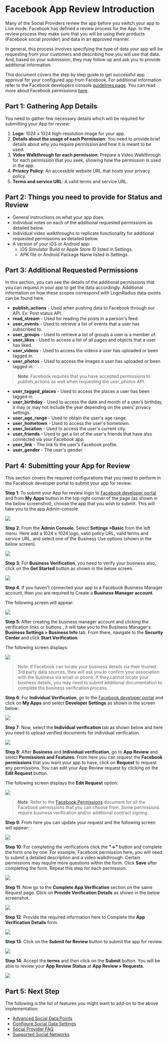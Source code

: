 # Facebook App Review Introduction

Many of the Social Providers review the app before you switch your app to Live mode. Facebook has defined a review process for the App. In the review process they make sure that you will be using their products (Facebook social provider) and data in an approved manner. 

In general, this process involves specifying the type of data your app will be requesting from your customers and describing how you will use that data. And, based on your submission, they may follow up and ask you to provide additional information.

This document covers the step by step guide to get successful app approval for your configured app from Facebook. For additional information refer to the Facebook developers console [guidelines page](https://developers.facebook.com/docs/facebook-login/review). You can read more about Facebook permissions [here](https://developers.facebook.com/docs/facebook-login/permissions/).

## Part 1: Gathering App Details

You need to gather few necessary details which will be required for submitting your App for review:

1. **Logo**: 1024 x 1024 high-resolution image for your app.
2. **Details about the usage of each Permission**: You need to provide brief details about why you require permission and how it is meant to be used.
3. **Video Walkthrough for each permission**: Prepare a Video Walkthrough for each permission that you seek, showing how the permission is used in the app.
4. **Privacy Policy**: An accessible website URL that hosts your privacy policy.
5. **Terms and service URL**: A valid terms and service URL.


## Part 2: Things you need to provide for Status and Review

- General instructions on what your app does.
- Individual notes on each of the additional requested permissions as detailed below.
- Individual video walkthroughs to replicate functionality for additional requested permissions as detailed below.
- A version of your iOS or Android app:
    - iOS Simulator Build or Apple Store ID listed in Settings.
    - APK file or Android Package Name listed in Settings.

## Part 3: Additional Requested Permissions

In this section, you can see the details of the additional permissions that you can request in your app to get the data accordingly.  Additional information on how these scopes correspond with LoginRadius data-points can be found here.

- **publish_actions** - Used when pushing data to Facebook through our API. Ex: Post status API.
- **read_stream** - Used for reading the posts in a person's feed.
- **user_events** - Used to retrieve a list of events that a user has subscribed to.
- **user_groups** - Used to retrieve a list of groups a user is a member of.
- **user_likes** - Used to access a list of all pages and objects that a user has liked.
- **user_videos** - Used to access the videos a user has uploaded or been tagged in.
- **user_photos** - Used to access the images a user has uploaded or been tagged in.

> **Note**: Facebook requires that you have accepted permissions to publish_actions as well when requesting the user_photos API.

- **user_tagged_places** - Used to access the places a user has been tagged in.
- **user_birthday** - Used to access the date and month of a user’s birthday, it may or may not include the year depending on the users' privacy settings.
- **user_age_range** - Used to obtain the user's age range.
- **user_hometown** - Used to access the user's hometown.
- **user_location** - Used to access the user's current city.
- **user_friends** - Used to get a list of the user's friends that have also connected via your Facebook app.
- **user_link** - The link to the user's Facebook profile.
- **user_gender** - The user's gender.
 
## Part 4: Submitting your App for Review

This section covers the required configurations that you need to perform in the Facebook developer portal to submit your app for review:

**Step 1**: To submit your App for review login to [Facebook developer portal](https://developers.facebook.com/) and from **My Apps** button in the top right corner of the page (as shown in the below screenshot), choose the app that you wish to submit. This will take you to the app Admin-console. 

![](https://apidocs.lrcontent.com/images/1_319665ebb2cb833e2c3.90099713.png)


**Step 2**: From the **Admin Console**, Select **Settings >Basic** from the left menu. Here add a 1024 x 1024 logo, valid policy URL, valid terms and service URL, and select one of the Business Use options (shown in the below screen).

![](https://apidocs.lrcontent.com/images/2_101385ebb2cc83e7647.37706824.png)

**Step 3**: For **Business Verification**, you need to verify your business also, click on the **Get Started** button as shown in the below screen.


![](https://apidocs.lrcontent.com/images/3_14835ebb2cd6bd6843.94551011.png)

**Step 4**: If you haven't connected your app to a Facebook Business Manager account, then you are required to Create a **Business Manager account**.

The following screen will appear:

![](https://apidocs.lrcontent.com/images/4_65265ebb2ce60a1a52.63540196.png)


**Step 5**: After creating the business manager account and clicking the verification links or buttons , it will take you to the Business Manager's **Business Settings > Business Info** tab. From there, navigate to the **Security Center** and click **Start Verification**.

The following screen displays:

![](https://apidocs.lrcontent.com/images/5_141485ebb2cf552a081.72957508.png)

> Note: If Facebook can locate your business details via their trusted 3rd party data sources, they will ask you to confirm your association with the business via email or phone. If they cannot locate your business details, you may need to submit additional documentation to complete the business verification process.



**Step 6**: For **Individual Verification**, go to the [Facebook developer portal](https://developers.facebook.com/)  and click on **My Apps** and select **Developer Settings** as shown in the screen below:

![](https://apidocs.lrcontent.com/images/6_266885ebb2d07c94ae7.52423745.png)

**Step 7**: Now, select the **Individual verification** tab as shown below and here you need to upload verified documents for individual verification. 

![](https://apidocs.lrcontent.com/images/7_142255ebb2d1a78ba46.49881797.png)


**Step 8**: After **Business** and **Individual verification**, go to **App Review** and select **Permissions and Features**. From here you can request the **Facebook permissions** that you want your app to have, click on **Request** to request any permissions. You can edit your App Review request by clicking on the **Edit Request** button. 

The following screen displays the **Edit Request** option:

![](https://apidocs.lrcontent.com/images/8_243845ebb2d29aea338.40549187.png)

> **Note**: Refer to the [Facebook Permissions](https://developers.facebook.com/docs/facebook-login/permissions/) document for all the Facebook permissions that you can choose from. 
Some permissions require business verification and/or additional contract signing.

**Step 9**: From here you can update your request and the following screen will appear:

![](https://apidocs.lrcontent.com/images/9_127955ebb2d3acb0c05.42677696.png)

**Step 10**: For completing the verifications click the **"→"** button and complete the form one by one. For example, Facebook permission here, you will need to submit a detailed description and a video walkthrough. Certain permissions may require more questions within the form. Click **Save** after completing the form. Repeat this step for each permission.

![](https://apidocs.lrcontent.com/images/10_318465ebb2d49685652.58404201.png)

**Step 11**: Now go to the **Complete App Verification** section on the same Request page. Click on **Provide Verification Details** as shown in the below screenshot.

![](https://apidocs.lrcontent.com/images/11_137025ebb2d58b87b75.71151774.png)

**Step 12**: Provide the required information here to Complete the **App Verification Details** form. 

![](https://apidocs.lrcontent.com/images/12_246905ebb2d6ba6cbe9.93767807.png)

**Step 13**: Click on the **Submit for Review** button to submit the app for review.
 
![](https://apidocs.lrcontent.com/images/13_159905ebb2d7ca229d2.34344081.png)

**Step 14**: Accept the **terms** and then click on the **Submit** button. You will be able to review your **App Review Status** at **App Review > Requests**.

![](https://apidocs.lrcontent.com/images/14_89575ebb2d91c73600.74260622.png)

## Part 5: Next Step

The following is the list of features you might want to add-on to the above implementation:

- [Advanced Social Data Points](/api/v2/admin-console/social-provider/advanced-social-data-points/)
- [Configure Social Data Settings](/api/v2/admin-console/social-provider/advanced-social-data-points/)
- [Social Provider FAQ](/api/v2/admin-console/social-provider/social-provider-faqs/)
- [Supported Social Networks](/api/v2/admin-console/social-provider/supported-social-networks/)

 
 
 

